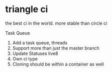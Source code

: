 # triangle ci

the best ci in the world. more stable than circle ci


Task Queue

1. Add a task queue, threads
2. Support more than just the master branch
3. Update Statuses live8
4. Own ci type
5. Cloning should be within a container as well
